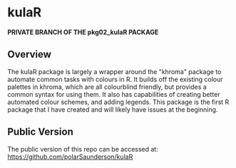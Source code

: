 # kulaR

**PRIVATE BRANCH OF THE pkg02_kulaR PACKAGE**

## Overview
The kulaR package is largely a wrapper around the "khroma"  package to automate common tasks with colours in R. 
It builds off the existing colour palettes in khroma, which are all colourblind friendly, but provides a common syntax for using them. 
It also has capabilities of creating better automated colour schemes, and adding legends.
This package is the first R package that I have created and will likely have issues at the beginning.

## Public Version
The public version of this repo can be accessed at:
  https://github.com/polarSaunderson/kulaR
